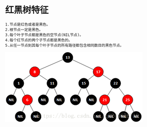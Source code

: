 # 红黑树特征

```text
1.节点是红色或者是黑色。
2.根节点一定是黑色。
3.每个叶子节点都是黑色的空节点(NIL节点)。
4.每个红节点的两个子节点都是黑色的。
5.从任一节点到其每个叶子节点的所有路径都包含相同数目的黑色节点。
```

![在这里插入图片描述](https://github.com/wuxiaobo000111/pictures/blob/master/2019-03-21/3.png?raw=true)
